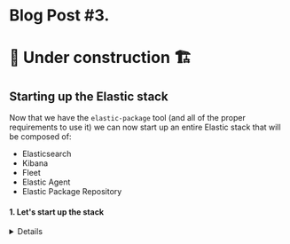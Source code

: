 # Blog Post #3. 
# 🚧 Under construction 🏗️
## Starting up the Elastic stack

Now that we have the `elastic-package` tool (and all of the proper requirements to use it) we can now start up an entire Elastic stack
that will be composed of:
 - Elasticsearch
 - Kibana
 - Fleet
 - Elastic Agent
 - Elastic Package Repository

#### 1. Let's start up the stack
<details>

To startup the Elastic composed of all of the components above, run the following command:

```
elastic-package stack up -v -d
```
You will see an output simliar to this (Note, this command used a version of the static that was programmed into elastic-package at this time which was 8.7.1):

![image](https://github.com/nicpenning/Elasti-daddy/assets/5582679/cd7ead6e-cb22-451b-993e-ce5391d3c1db)

Even though 8.8.1 has been released, the default is 8.7.1. We can override this setting using the `--version` command which I will demonstrate later.

While this command is executing and building our stack, I will breakdown the arguments and what is happening.

`elastic-package` - The tool we give commands for managing our stack and Elastic package during development.
`stack` - This is using the stack parameter which allows us to bring up and down our Elastic stack
`up` - This parameter is used for deploying the Elastic stack for use. The `down` version of this will bring down the stack.
`-v` - This is the verbose mode so we can see more of what is happening in the background (you can also use --verbose as the flag)
`-d` - I believe this is the daemon mode, but I can't find this in the docs to be sure. But it works when using it!

</details>
